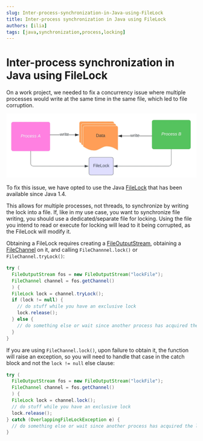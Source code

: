 ```yaml
---
slug: Inter-process-synchronization-in-Java-using-FileLock
title: Inter-process synchronization in Java using FileLock
authors: [ilia]
tags: [java,synchronization,process,locking]
---
```


# Inter-process synchronization in Java using FileLock

On a work project, we needed to fix a concurrency issue where multiple processes would write at the same time in the same file, which led to file corruption.

![2 processes synchronize their writes on data using a FileLock](./filelock.webp)

To fix this issue, we have opted to use the Java [FileLock](https://docs.oracle.com/javase/8/docs/api/java/nio/channels/FileLock.html) that has been available since Java 1.4.

<!-- truncate -->

This allows for multiple processes, not threads, to synchronize by writing the lock into a file. If, like in my use case, you want to synchronize file writing, you should use a dedicated/separate file for locking. Using the file you intend to read or execute for locking will lead to it being corrupted, as the FileLock will modify it.

Obtaining a FileLock requires creating a [FileOutputStream](https://docs.oracle.com/javase/8/docs/api/java/io/FileOutputStream.html), obtaining a [FileChannel](https://docs.oracle.com/javase/8/docs/api/index.html?java/nio/channels/FileChannel.html) on it, and calling `FileChannnel.lock()` or `FileChannel.tryLock()`:

```java
try (
  FileOutputStream fos = new FileOutputStream("lockFile");
  FileChannel channel = fos.getChannel()
  ) {
  FileLock lock = channel.tryLock();
  if (lock != null) {
    // do stuff while you have an exclusive lock
    lock.release();
  } else {
    // do something else or wait since another process has acquired the lock
  }
}
```

If you are using `FileChannel.lock()`, upon failure to obtain it, the function will raise an exception, so you will need to handle that case in the catch block and not the `lock != null` else clause:

```java
try (
  FileOutputStream fos = new FileOutputStream("lockFile");
  FileChannel channel = fos.getChannel()
  ) {
  FileLock lock = channel.lock();
  // do stuff while you have an exclusive lock
  lock.release();
} catch (OverlappingFileLockException e) {
  // do something else or wait since another process has acquired the lock
}
```